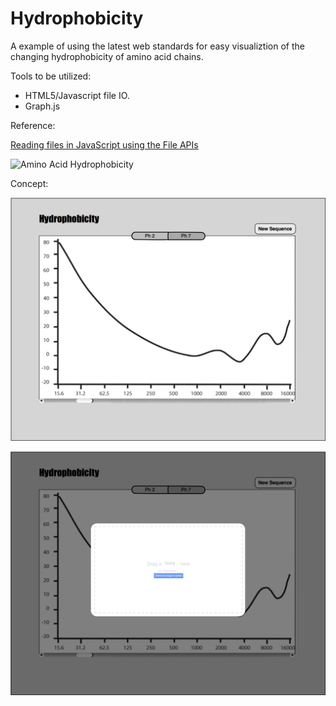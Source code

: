 Hydrophobicity
==============
A example of using the latest web standards for easy visualiztion of the changing hydrophobicity of amino acid chains.

Tools to be utilized:

- HTML5/Javascript file IO.
- Graph.js

Reference:

[Reading files in JavaScript using the File APIs](http://www.html5rocks.com/en/tutorials/file/dndfiles/)

![Amino Acid Hydrophobicity](http://www.sigmaaldrich.com/content/dam/sigma-aldrich/life-science/biochemicals/migrationbiochemicals1/2nd-graph.gif)

Concept:

![Concept Image One](https://raw.githubusercontent.com/LeeBergstrand/Hydrophobicity/master/Concept/ConceptOne.jpg)

![Concept Image Two](https://raw.githubusercontent.com/LeeBergstrand/Hydrophobicity/master/Concept/ConceptTwo.jpg)
